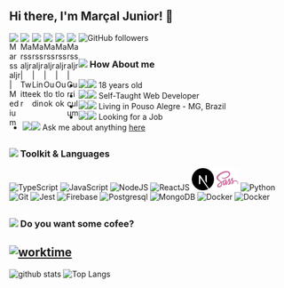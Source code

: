 ## Hi there, I'm Marçal Junior! 👋
 
<a href="https://marssaljr.medium.com">
  <img align="left" alt="Marssaljr | Medium" width="20px" src="https://www.vectorlogo.zone/logos/medium/medium-tile.svg" />
</a> 
<a href="https://twitter.com/marssaljr">
  <img align="left" alt="Marssaljr | Twitter" width="21px" src="https://www.vectorlogo.zone/logos/twitter/twitter-tile.svg" />
</a> 
<a href="https://linkedin.com/in/marssaljr">
  <img align="left" alt="Marssaljr | Linekdin" width="21px" src="https://www.vectorlogo.zone/logos/linkedin/linkedin-tile.svg" />
</a> 
<a href="mailto:marssaljr@outlook.com">
  <img align="left" alt="Marssaljr | Outlook" width="21px" src="https://raw.githubusercontent.com/detain/svg-logos/master/svg/outlook-icon.svg" />
</a> 
<a href="https://dsc.bio/marssal">
  <img align="left" alt="Marssaljr | Outlook" width="21px" src="https://www.vectorlogo.zone/logos/discordapp/discordapp-tile.svg" />
</a> 
<a href="https://raw.githubusercontent.com/marssaljr/marssaljr/main/.github/resume.pdf">
  <img align="left" alt="Marssaljr | Curriculum"  width="21px" src="https://fonts.gstatic.com/s/i/materialiconsoutlined/picture_as_pdf/v11/24px.svg" />
</a> 
 
 
![GitHub followers](https://img.shields.io/github/followers/marssaljr?label=Follow&style=flat-square&logo=github)    
## 
<h3><img src="https://fonts.gstatic.com/s/i/materialiconstwotone/person/v15/24px.svg" width="21px"/> How About me</h3>
<ul> 
  <li><img src="https://fonts.gstatic.com/s/i/materialiconstwotone/wb_sunny/v11/24px.svg" width="20px"><img src="https://fonts.gstatic.com/s/i/materialiconsround/arrow_right/v11/24px.svg" width="15px"> 18 years old</li>
  <li><img src="https://fonts.gstatic.com/s/i/materialiconstwotone/local_cafe/v10/24px.svg" width="20px"><img src="https://fonts.gstatic.com/s/i/materialiconsround/arrow_right/v11/24px.svg" width="15px"> Self-Taught Web Developer</li> 
  <li><img src="https://fonts.gstatic.com/s/i/materialiconstwotone/home/v14/24px.svg" width="20px"><img src="https://fonts.gstatic.com/s/i/materialiconsround/arrow_right/v11/24px.svg" width="15px"> Living in Pouso Alegre - MG, Brazil</li>
  <li><img src="https://fonts.gstatic.com/s/i/materialiconstwotone/work/v11/24px.svg" width="20px"><img src="https://fonts.gstatic.com/s/i/materialiconsround/arrow_right/v11/24px.svg" width="15px"> Looking for a Job</li>
  <li><img src="https://fonts.gstatic.com/s/i/materialiconstwotone/question_answer/v11/24px.svg" width="20px"><img src="https://fonts.gstatic.com/s/i/materialiconsround/arrow_right/v11/24px.svg" width="15px"> Ask me about anything <a href="https://github.com/marssaljr/marssaljr/issues/new">here</a></li>
</ul> 

##  
 
<h3><img src="https://fonts.gstatic.com/s/i/materialicons/handyman/v11/24px.svg" width="21px"/> Toolkit & Languages</h3> 

<p align="left"> <img src="https://www.vectorlogo.zone/logos/typescriptlang/typescriptlang-icon.svg" alt="TypeScript" title="TypeScript" width="40" height="40"/> <img src="https://upload.vectorlogo.zone/logos/javascript/images/239ec8a4-163e-4792-83b6-3f6d96911757.svg" alt="JavaScript" title="JavaScript" width="40" height="40"/> <img src="https://www.vectorlogo.zone/logos/nodejs/nodejs-icon.svg" alt="NodeJS" title="NodeJS" width="40" height="40"/> <img src="https://www.vectorlogo.zone/logos/reactjs/reactjs-icon.svg" alt="ReactJS" title="ReactJS" width="40" height="40"/> <img src="https://raw.githubusercontent.com/devicons/devicon/master/icons/nextjs/nextjs-original.svg" alt="NextJS" title="NextJS" width="40" height="40"/> <img src="https://github.com/devicons/devicon/blob/master/icons/sass/sass-original.svg" alt="SCSS" title="SCSS" width="40" height="40"/> <img src="https://www.vectorlogo.zone/logos/python/python-icon.svg" alt="Python" title="Python" width="40" height="40"/> <img src="https://www.vectorlogo.zone/logos/git-scm/git-scm-icon.svg" alt="Git" title="Git" width="40" height="40"/> <img src="https://www.vectorlogo.zone/logos/jestjsio/jestjsio-icon.svg" alt="Jest" title="Jest" width="40" height="40"/> <img src="https://www.vectorlogo.zone/logos/firebase/firebase-icon.svg" alt="Firebase" title="Firebase" width="40" height="40"/> <img src="https://www.vectorlogo.zone/logos/postgresql/postgresql-icon.svg" alt="Postgresql" title="Postgresql" width="40" height="40"/>
<img src="https://www.vectorlogo.zone/logos/mongodb/mongodb-icon.svg" alt="MongoDB" title="MongoDB" width="40" height="40"/> <img src="https://www.vectorlogo.zone/logos/docker/docker-icon.svg" alt="Docker" title="Docker" width="40" height="40"/> <img src="https://www.vectorlogo.zone/logos/neovimio/neovimio-icon.svg" alt="Docker" title="Docker" width="40" height="40"/>
</p>  

##  
 
<h3 align="left"> <img src="https://fonts.gstatic.com/s/i/materialiconsround/emoji_food_beverage/v10/24px.svg" width="20px"/> Do you want some cofee? </h3> 
 
[![worktime](https://github-readme-stats.vercel.app/api/wakatime?username=marssaljr&layout=compact&theme=prussian)](https://github.com/marssaljr?tab=repositories)  
--- 
 <p align="left">
  <img src="https://github-readme-stats.vercel.app/api?username=marssaljr&count_private=true&show_icons=true&theme=prussian" alt="github stats" width="400"/>
  <img src="https://github-readme-stats.vercel.app/api/top-langs/?username=marssaljr&layout=compact&exclude_repo=google-search&theme=prussian" alt="Top Langs" width="334"/>
</p>
